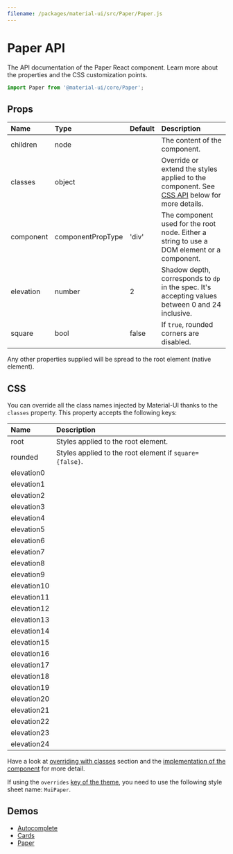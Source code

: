 ```yaml
---
filename: /packages/material-ui/src/Paper/Paper.js
---
```


<!--- This documentation is automatically generated, do not try to edit it. -->

# Paper API

<p class="description">The API documentation of the Paper React component. Learn more about the properties and the CSS customization points.</p>

```js
import Paper from '@material-ui/core/Paper';
```



## Props

| Name | Type | Default | Description |
|:-----|:-----|:--------|:------------|
| <span class="prop-name">children</span> | <span class="prop-type">node</span> |   | The content of the component. |
| <span class="prop-name">classes</span> | <span class="prop-type">object</span> |   | Override or extend the styles applied to the component. See [CSS API](#css-api) below for more details. |
| <span class="prop-name">component</span> | <span class="prop-type">componentPropType</span> | <span class="prop-default">'div'</span> | The component used for the root node. Either a string to use a DOM element or a component. |
| <span class="prop-name">elevation</span> | <span class="prop-type">number</span> | <span class="prop-default">2</span> | Shadow depth, corresponds to `dp` in the spec. It's accepting values between 0 and 24 inclusive. |
| <span class="prop-name">square</span> | <span class="prop-type">bool</span> | <span class="prop-default">false</span> | If `true`, rounded corners are disabled. |

Any other properties supplied will be spread to the root element (native element).

## CSS

You can override all the class names injected by Material-UI thanks to the `classes` property.
This property accepts the following keys:


| Name | Description |
|:-----|:------------|
| <span class="prop-name">root</span> | Styles applied to the root element.
| <span class="prop-name">rounded</span> | Styles applied to the root element if `square={false}`.
| <span class="prop-name">elevation0</span> | 
| <span class="prop-name">elevation1</span> | 
| <span class="prop-name">elevation2</span> | 
| <span class="prop-name">elevation3</span> | 
| <span class="prop-name">elevation4</span> | 
| <span class="prop-name">elevation5</span> | 
| <span class="prop-name">elevation6</span> | 
| <span class="prop-name">elevation7</span> | 
| <span class="prop-name">elevation8</span> | 
| <span class="prop-name">elevation9</span> | 
| <span class="prop-name">elevation10</span> | 
| <span class="prop-name">elevation11</span> | 
| <span class="prop-name">elevation12</span> | 
| <span class="prop-name">elevation13</span> | 
| <span class="prop-name">elevation14</span> | 
| <span class="prop-name">elevation15</span> | 
| <span class="prop-name">elevation16</span> | 
| <span class="prop-name">elevation17</span> | 
| <span class="prop-name">elevation18</span> | 
| <span class="prop-name">elevation19</span> | 
| <span class="prop-name">elevation20</span> | 
| <span class="prop-name">elevation21</span> | 
| <span class="prop-name">elevation22</span> | 
| <span class="prop-name">elevation23</span> | 
| <span class="prop-name">elevation24</span> | 

Have a look at [overriding with classes](/customization/overrides/#overriding-with-classes) section
and the [implementation of the component](https://github.com/mui-org/material-ui/blob/master/packages/material-ui/src/Paper/Paper.js)
for more detail.

If using the `overrides` [key of the theme](/customization/themes/#css),
you need to use the following style sheet name: `MuiPaper`.

## Demos

- [Autocomplete](/demos/autocomplete/)
- [Cards](/demos/cards/)
- [Paper](/demos/paper/)

